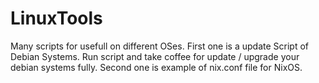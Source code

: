 # LinuxTools
Many scripts for usefull on different OSes. First one is a update Script of Debian Systems. Run script and take coffee for update / upgrade your debian systems fully.
Second one is example of nix.conf file for NixOS.

